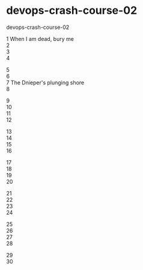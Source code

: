 # devops-crash-course-02
devops-crash-course-02

1 When I am dead, bury me <br /> 
2 <br /> 
3 <br /> 
4 <br /> 

5 <br /> 
6 <br /> 
7 The Dnieper's plunging shore  <br /> 
8 <br /> 

9 <br /> 
10 <br /> 
11 <br /> 
12 <br /> 

13 <br /> 
14 <br /> 
15 <br /> 
16 <br /> 

17 <br /> 
18 <br /> 
19 <br /> 
20 <br /> 

21 <br /> 
22 <br /> 
23 <br /> 
24 <br /> 

25 <br /> 
26 <br /> 
27 <br /> 
28 <br /> 

29 <br /> 
30 <br /> 

